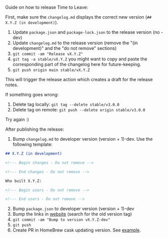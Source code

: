 Guide on how to release Time to Leave:

First, make sure the `changelog.md` displays the correct new version (`## X.Y.Z (in development)`).

1. Update `package.json` and `package-lock.json` to the release version (no -dev)
2. Update `changelog.md` to the release version (remove the "(in development)" and the "do not remove" sections)
3. `git commit -am "Release vX.Y.Z"`
4. `git tag -a stable/vX.Y.Z` you might want to copy and paste the corresponding part of the changelog here for future-keeping.
5. `git push origin main stable/vX.Y.Z`

This will trigger the release action which creates a draft for the release notes.

If something goes wrong:

1. Delete tag locally: `git tag --delete stable/v3.0.0`
2. Delete tag on remote: `git push --delete origin stable/v3.0.0`

Try again :)

After publishing the release:

1. Bump `changelog.md` to developer version (version + 1)-dev. Use the following template:

```md
## X.Y.Z (in development)

<!--- Begin changes - Do not remove -->

<!--- End changes - Do not remove -->

Who built X.Y.Z:

<!--- Begin users - Do not remove -->

<!--- End users - Do not remove -->
```

2. Bump `package.json` to developer version (version + 1)-dev
3. Bump the links in [website](https://github.com/TTLApp/website/blob/main/src/index.html) (search for the old version tag)
4. `git commit -am "Bump to version vX.Y.Z-dev"`
5. `git push`
6. Create PR in HomeBrew cask updating version. See [example](https://github.com/Homebrew/homebrew-cask/pull/105569/files).
